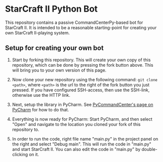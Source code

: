 # StarCraft II Python Bot
This repository contains a passive CommandCenterPy-based bot for StarCraft II. It is intended to be a reasonable starting-point for creating your own StarCraft II-playing system.

## Setup for creating your own bot
1. Start by forking this repository. This will create your own copy of this repository, which can be done by pressing the fork button above. This will bring you to your own version of this page.

2. Now clone your new repository using the following command: `git clone <path>`, where `<path>` is the url to the right of the fork button you just pressed. If you have configured SSH-access, then use the SSH-link, otherwise use the HTTP link.

3. Next, setup the library in PyCharm. See [PyCommandCenter's page on PyCharm] for how to do that.

4. Everything is now ready for PyCharm: Start PyCharm, and then select "Open" and navigate to the location you cloned your fork of this repository to.

5. In order to run the code, right file name "main.py" in the project panel on the right and select "Debug main". This will run the code in "main.py" and start StarCraft II. You can also edit the code in "main.py" by double-clicking on it.


[PyCommandCenter's page on PyCharm]: https://gitlab.ida.liu.se/course-starcraft-ai/pycommandcenter/blob/master/pycharm.md
